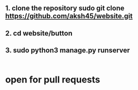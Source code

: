 ## 1. clone the repository sudo git clone https://github.com/aksh45/website.git <br>
## 2. cd website/button  <br>
## 3. sudo python3 manage.py runserver  <br><br>

# open for pull requests 
